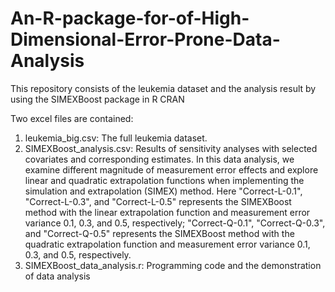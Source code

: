 # An-R-package-for-of-High-Dimensional-Error-Prone-Data-Analysis
This repository consists of the leukemia dataset and the analysis result by using the SIMEXBoost package in R CRAN

Two excel files are contained:
1. leukemia_big.csv: The full leukemia dataset.
2. SIMEXBoost_analysis.csv: Results of sensitivity analyses with selected covariates and corresponding estimates. In this data analysis, we examine different magnitude of measurement error effects and explore linear and quadratic extrapolation functions when implementing the simulation and extrapolation (SIMEX) method. Here "Correct-L-0.1", "Correct-L-0.3", and "Correct-L-0.5" represents the SIMEXBoost method with the linear extrapolation function and measurement error variance 0.1, 0.3, and 0.5, respectively; "Correct-Q-0.1", "Correct-Q-0.3", and "Correct-Q-0.5" represents the SIMEXBoost method with the quadratic extrapolation function and measurement error variance 0.1, 0.3, and 0.5, respectively.
3. SIMEXBoost_data_analysis.r: Programming code and the demonstration of data analysis
